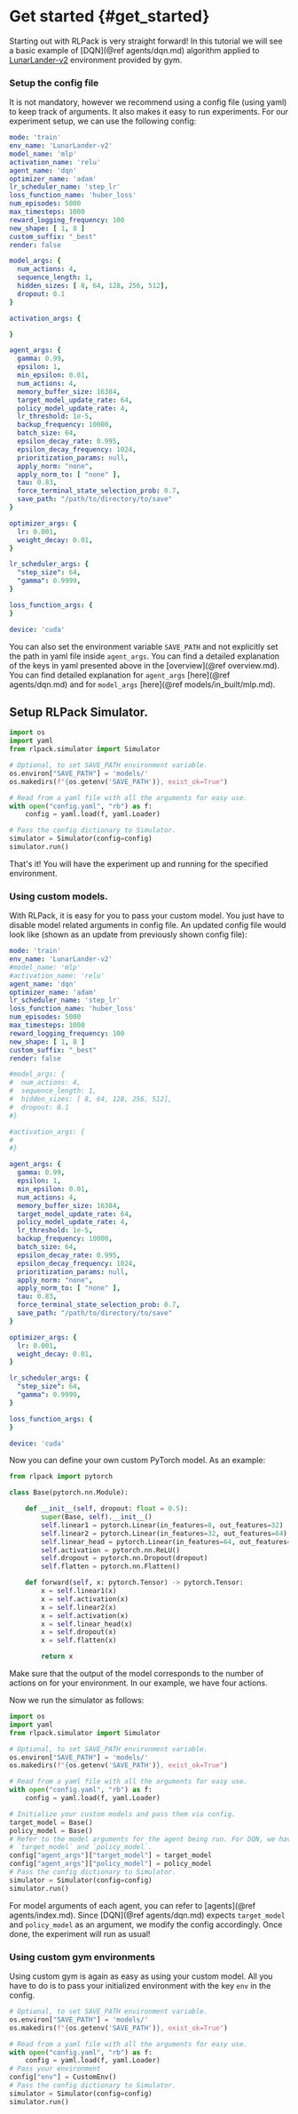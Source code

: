 # Get started {#get_started}

Starting out with RLPack is very straight forward! In this tutorial we will see a basic example of
[DQN](@ref agents/dqn.md) algorithm applied to 
[LunarLander-v2](https://www.gymlibrary.dev/environments/box2d/lunar_lander/) environment provided by gym. 

### Setup the config file 

It is not mandatory, however we recommend using a config file (using yaml) to keep track of arguments. It 
also makes it easy to run experiments. For our experiment setup, we can use the following config: 

```yaml
mode: 'train'
env_name: 'LunarLander-v2'
model_name: 'mlp'
activation_name: 'relu'
agent_name: 'dqn'
optimizer_name: 'adam'
lr_scheduler_name: 'step_lr'
loss_function_name: 'huber_loss'
num_episodes: 5000
max_timesteps: 1000
reward_logging_frequency: 100
new_shape: [ 1, 8 ]
custom_suffix: "_best"
render: false

model_args: {
  num_actions: 4,
  sequence_length: 1,
  hidden_sizes: [ 8, 64, 128, 256, 512],
  dropout: 0.1
}

activation_args: {

}

agent_args: {
  gamma: 0.99,
  epsilon: 1,
  min_epsilon: 0.01,
  num_actions: 4,
  memory_buffer_size: 16384,
  target_model_update_rate: 64,
  policy_model_update_rate: 4,
  lr_threshold: 1e-5,
  backup_frequency: 10000,
  batch_size: 64,
  epsilon_decay_rate: 0.995,
  epsilon_decay_frequency: 1024,
  prioritization_params: null,
  apply_norm: "none",
  apply_norm_to: [ "none" ],
  tau: 0.83,
  force_terminal_state_selection_prob: 0.7,
  save_path: "/path/to/directory/to/save"
}

optimizer_args: {
  lr: 0.001,
  weight_decay: 0.01,
}

lr_scheduler_args: {
  "step_size": 64,
  "gamma": 0.9999,
}

loss_function_args: {
}

device: 'cuda'
```

You can also set the environment variable `SAVE_PATH` and not explicitly set the path in yaml file inside 
`agent_args`. You can find a detailed explanation of the keys in yaml presented above 
in the [overview](@ref overview.md). You can find detailed explanation for `agent_args` [here](@ref agents/dqn.md) and
for `model_args` [here](@ref models/in_built/mlp.md).

## Setup RLPack Simulator. 


```python
import os
import yaml
from rlpack.simulator import Simulator

# Optional, to set SAVE_PATH environment variable. 
os.environ["SAVE_PATH"] = 'models/'
os.makedirs(f"{os.getenv('SAVE_PATH')}, exist_ok=True")

# Read from a yaml file with all the arguments for easy use.
with open("config.yaml", "rb") as f:
    config = yaml.load(f, yaml.Loader)

# Pass the config dictionary to Simulator.
simulator = Simulator(config=config)
simulator.run()
```

That's it! You will have the experiment up and running for the specified environment. 

### Using custom models. 


With RLPack, it is easy for you to pass your custom model. You just have to disable model related arguments in 
config file. An updated config file would look like (shown as an update from previously shown config file): 
```yaml
mode: 'train'
env_name: 'LunarLander-v2'
#model_name: 'mlp'
#activation_name: 'relu'
agent_name: 'dqn'
optimizer_name: 'adam'
lr_scheduler_name: 'step_lr'
loss_function_name: 'huber_loss'
num_episodes: 5000
max_timesteps: 1000
reward_logging_frequency: 100
new_shape: [ 1, 8 ]
custom_suffix: "_best"
render: false

#model_args: {
#  num_actions: 4,
#  sequence_length: 1,
#  hidden_sizes: [ 8, 64, 128, 256, 512],
#  dropout: 0.1
#}

#activation_args: {
#
#}

agent_args: {
  gamma: 0.99,
  epsilon: 1,
  min_epsilon: 0.01,
  num_actions: 4,
  memory_buffer_size: 16384,
  target_model_update_rate: 64,
  policy_model_update_rate: 4,
  lr_threshold: 1e-5,
  backup_frequency: 10000,
  batch_size: 64,
  epsilon_decay_rate: 0.995,
  epsilon_decay_frequency: 1024,
  prioritization_params: null,
  apply_norm: "none",
  apply_norm_to: [ "none" ],
  tau: 0.83,
  force_terminal_state_selection_prob: 0.7,
  save_path: "/path/to/directory/to/save"
}

optimizer_args: {
  lr: 0.001,
  weight_decay: 0.01,
}

lr_scheduler_args: {
  "step_size": 64,
  "gamma": 0.9999,
}

loss_function_args: {
}

device: 'cuda'
```

Now you can define your own custom PyTorch model. As an example: 
```python
from rlpack import pytorch

class Base(pytorch.nn.Module):

    def __init__(self, dropout: float = 0.5):
        super(Base, self).__init__()
        self.linear1 = pytorch.Linear(in_features=8, out_features=32)
        self.linear2 = pytorch.Linear(in_features=32, out_features=64)
        self.linear_head = pytorch.Linear(in_features=64, out_features=4)
        self.activation = pytorch.nn.ReLU()
        self.dropout = pytorch.nn.Dropout(dropout)
        self.flatten = pytorch.nn.Flatten()

    def forward(self, x: pytorch.Tensor) -> pytorch.Tensor:
        x = self.linear1(x)
        x = self.activation(x)
        x = self.linear2(x)
        x = self.activation(x)
        x = self.linear_head(x)
        x = self.dropout(x)
        x = self.flatten(x)

        return x
```

Make sure that the output of the model corresponds to the number of actions on for your environment. In our example, 
we have four actions. 


Now we run the simulator as follows: 
```python
import os
import yaml
from rlpack.simulator import Simulator

# Optional, to set SAVE_PATH environment variable. 
os.environ["SAVE_PATH"] = 'models/'
os.makedirs(f"{os.getenv('SAVE_PATH')}, exist_ok=True")

# Read from a yaml file with all the arguments for easy use.
with open("config.yaml", "rb") as f:
    config = yaml.load(f, yaml.Loader)

# Initialize your custom models and pass them via config. 
target_model = Base()
policy_model = Base()
# Refer to the model arguments for the agent being run. For DQN, we have 
# `target_model` and `policy_model`.
config["agent_args"]["target_model"] = target_model
config["agent_args"]["policy_model"] = policy_model
# Pass the config dictionary to Simulator.
simulator = Simulator(config=config)
simulator.run()
```

For model arguments of each agent, you can refer to [agents](@ref agents/index.md). Since [DQN](@ref agents/dqn.md)
expects `target_model` and `policy_model` as an argument, we modify the config accordingly. Once done, the 
experiment will run as usual!


### Using custom gym environments


Using custom gym is again as easy as using your custom model. All you have to do is to pass your initialized 
environment with the key `env` in the config.

```python
# Optional, to set SAVE_PATH environment variable. 
os.environ["SAVE_PATH"] = 'models/'
os.makedirs(f"{os.getenv('SAVE_PATH')}, exist_ok=True")

# Read from a yaml file with all the arguments for easy use.
with open("config.yaml", "rb") as f:
    config = yaml.load(f, yaml.Loader)
# Pass your environment 
config["env"] = CustomEnv()
# Pass the config dictionary to Simulator.
simulator = Simulator(config=config)
simulator.run()
```